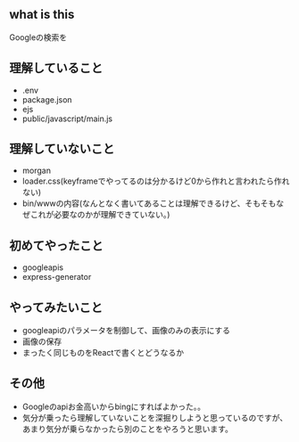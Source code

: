 ## what is this
Googleの検索を

## 理解していること
- .env
- package.json
- ejs
- public/javascript/main.js


## 理解していないこと
- morgan
- loader.css(keyframeでやってるのは分かるけど0から作れと言われたら作れない)
- bin/wwwの内容(なんとなく書いてあることは理解できるけど、そもそもなぜこれが必要なのかが理解できていない。)

## 初めてやったこと
- googleapis
- express-generator

## やってみたいこと
- googleapiのパラメータを制御して、画像のみの表示にする
- 画像の保存
- まったく同じものをReactで書くとどうなるか

## その他
- Googleのapiお金高いからbingにすればよかった。。
- 気分が乗ったら理解していないことを深掘りしようと思っているのですが、あまり気分が乗らなかったら別のことをやろうと思います。
